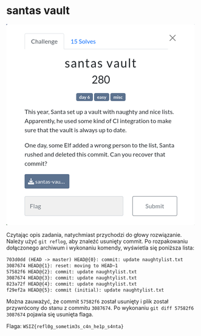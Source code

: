 # santas vault
![](cf69a1aaed554bfeb524a7df88b21041)

Czytając opis zadania, natychmiast przychodzi do głowy rozwiązanie. Należy użyć `git reflog`, aby znaleźć usunięty commit. Po rozpakowaniu dołączonego archiwum i wykonaniu komendy, wyświetla się poniższa lista:
```
703d0dd (HEAD -> master) HEAD@{0}: commit: update naughtylist.txt
3087674 HEAD@{1}: reset: moving to HEAD~1
57582f6 HEAD@{2}: commit: update naughtylist.txt
3087674 HEAD@{3}: commit: update naughtylist.txt
823a72f HEAD@{4}: commit: update naughtylist.txt
f29ef2a HEAD@{5}: commit (initial): update naughtylist.txt
```
Można zauważyć, że commit `57582f6` został usunięty i plik został przywrócony do stanu z commitu `3087674`. Po wykonaniu `git diff 57582f6 3087674` pojawia się usunięta flaga.

Flaga: `WSIZ{refl0g_sometim3s_c4n_he1p_s4nta}`